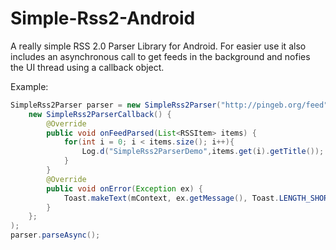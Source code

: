 Simple-Rss2-Android
===================

A really simple RSS 2.0 Parser Library for Android. For easier use it also includes an asynchronous call to get feeds in the background and nofies the UI thread using a callback object.

Example:
`````java
SimpleRss2Parser parser = new SimpleRss2Parser("http://pingeb.org/feed", 
	new SimpleRss2ParserCallback() {
		@Override
		public void onFeedParsed(List<RSSItem> items) {
			for(int i = 0; i < items.size(); i++){
				Log.d("SimpleRss2ParserDemo",items.get(i).getTitle());
			}
		}
		@Override
		public void onError(Exception ex) {
			Toast.makeText(mContext, ex.getMessage(), Toast.LENGTH_SHORT).show();
		}
	};
);
parser.parseAsync();
`````
